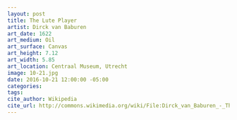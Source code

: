 ```yaml
---
layout: post
title: The Lute Player
artist: Dirck van Baburen
art_date: 1622
art_medium: Oil
art_surface: Canvas
art_height: 7.12
art_width: 5.85
art_location: Centraal Museum, Utrecht
image: 10-21.jpg
date: 2016-10-21 12:00:00 -05:00
categories:
tags:
cite_author: Wikipedia
cite_url: http://commons.wikimedia.org/wiki/File:Dirck_van_Baburen_-_The_Lute_Player_-_Google_Art_Project.jpg
---
```

